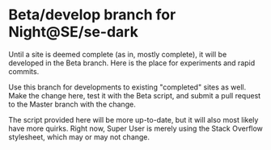 # Beta/develop branch for Night@SE/se-dark

Until a site is deemed complete (as in, mostly complete), it will be developed in the Beta branch. Here is the place for experiments and rapid commits.

Use this branch for developments to existing "completed" sites as well. Make the change here, test it with the Beta script, and submit a pull request to the Master branch with the change.

The script provided here will be more up-to-date, but it will also most likely have more quirks. Right now, Super User is merely using the Stack Overflow stylesheet, which may or may not change.
